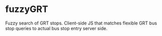# fuzzyGRT
Fuzzy search of GRT stops. Client-side JS that matches flexible GRT bus stop queries to actual bus stop entry server side.
